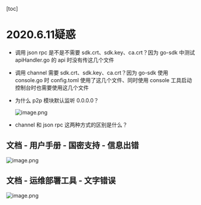 [toc]

# 2020.6.11疑惑

- 调用 json rpc 是不是不需要 sdk.crt、sdk.key、ca.crt？因为 go-sdk 中测试 apiHandler.go 的 api 时没有传这几个文件

- 调用 channel 需要 sdk.crt、sdk.key、ca.crt？因为 go-sdk 使用 console.go 时 config.toml 使用了这几个文件、同时使用 console 工具启动控制台时也需要使用这几个文件

- 为什么 p2p 模块默认监听 0.0.0.0？

  ![image.png](http://ww1.sinaimg.cn/large/006alGmrgy1gfnan0rnb3j30fz0ciwhk.jpg)

- channel 和 json rpc 这两种方式的区别是什么？

## 文档 - 用户手册 - 国密支持 - 信息出错

![image.png](http://ww1.sinaimg.cn/large/006alGmrgy1gfo8i739d9j30u90jrtbj.jpg)

## 文档 - 运维部署工具 - 文字错误

![image.png](http://ww1.sinaimg.cn/large/006alGmrgy1gfobtfppcij30yj0hymzy.jpg)